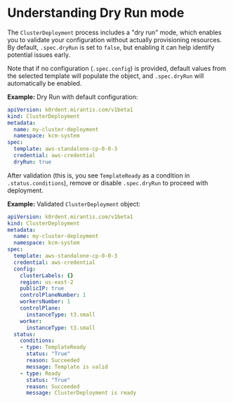 # Understanding Dry Run mode

The `ClusterDeployment` process includes a "dry run" mode, which enables you to validate your configuration without actually provisioning resources. By default, `.spec.dryRun` is set to `false`, but enabling it can help identify potential issues early.

Note that if no configuration (`.spec.config`) is provided, default values from the selected template will populate the object, and `.spec.dryRun` will automatically be enabled.

**Example:** Dry Run with default configuration:

```yaml
apiVersion: k0rdent.mirantis.com/v1beta1
kind: ClusterDeployment
metadata:
  name: my-cluster-deployment
  namespace: kcm-system
spec:
  template: aws-standalone-cp-0-0-3
  credential: aws-credential
  dryRun: true
```

After validation (this is, you see `TemplateReady` as a condition in `.status.conditions`), remove or disable `.spec.dryRun` to proceed with deployment.

**Example:** Validated `ClusterDeployment` object:

```yaml
apiVersion: k0rdent.mirantis.com/v1beta1
kind: ClusterDeployment
metadata:
  name: my-cluster-deployment
  namespace: kcm-system
spec:
  template: aws-standalone-cp-0-0-3
  credential: aws-credential
  config:
    clusterLabels: {}
    region: us-east-2
    publicIP: true
    controlPlaneNumber: 1
    workersNumber: 1
    controlPlane:
      instanceType: t3.small
    worker:
      instanceType: t3.small
  status:
    conditions:
    - type: TemplateReady
      status: "True"
      reason: Succeeded
      message: Template is valid
    - type: Ready
      status: "True"
      reason: Succeeded
      message: ClusterDeployment is ready
```